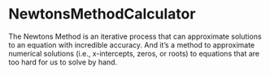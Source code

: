 # NewtonsMethodCalculator

The Newtons Method is an iterative process that can approximate solutions to an equation with incredible accuracy. And it’s a method to approximate numerical solutions (i.e., x-intercepts, zeros, or roots) to equations that are too hard for us to solve by hand.



